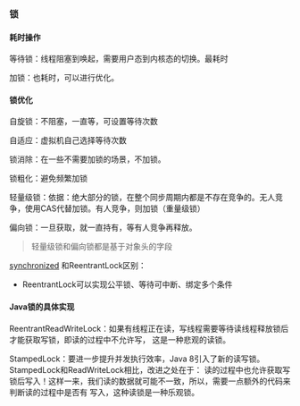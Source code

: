 ### 锁

#### 耗时操作

等待锁：线程阻塞到唤起，需要用户态到内核态的切换。最耗时

加锁：也耗时，可以进行优化。

#### 锁优化

自旋锁：不阻塞，一直等，可设置等待次数

自适应：虚拟机自己选择等待次数

锁消除：在一些不需要加锁的场景，不加锁。

锁粗化：避免频繁加锁

轻量级锁：依据：绝大部分的锁，在整个同步周期内都是不存在竞争的。无人竞争，使用CAS代替加锁。有人竞争，则加锁（重量级锁）

偏向锁：一旦获取，就一直持有，等有人竞争再释放。

> 轻量级锁和偏向锁都是基于对象头的字段
>

[synchronized](Synchronized.md) 和ReentrantLock区别：

- ReentrantLock可以实现公平锁、等待可中断、绑定多个条件

#### Java锁的具体实现

ReentrantReadWriteLock：如果有线程正在读，写线程需要等待读线程释放锁后才能获取写锁，即读的过程中不允许写，
这是一种悲观的读锁。

StampedLock：要进一步提升并发执行效率，Java 8引入了新的读写锁。StampedLock和ReadWriteLock相比，改进之处在于：
读的过程中也允许获取写锁后写入！这样一来，我们读的数据就可能不一致，所以，需要一点额外的代码来判断读的过程中是否有
写入，这种读锁是一种乐观锁。